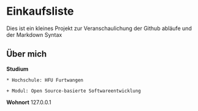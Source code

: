 # Einkaufsliste
Dies ist ein kleines Projekt zur Veranschaulichung der Github abläufe und der Markdown Syntax

## Über mich

**Studium**

    * Hochschule: HFU Furtwangen

    + Modul: Open Source-basierte Softwareentwicklung

**Wohnort** 127.0.0.1

